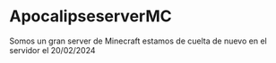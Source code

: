 # ApocalipseserverMC
Somos un gran server de Minecraft 
estamos de cuelta de nuevo en el servidor el 20/02/2024

